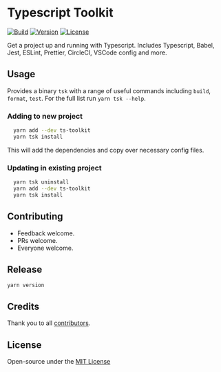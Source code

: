 # Typescript Toolkit

[![Build](https://circleci.com/gh/arlophoenix/ts-toolkit/tree/master.svg?style=svg)](https://circleci.com/gh/arlophoenix/ts-toolkit/tree/master) [![Version](https://img.shields.io/npm/v/ts-toolkit.svg?style=flat-square)](https://www.npmjs.com/package/ts-toolkit?activeTab=versions) [![License](https://img.shields.io/github/license/arlophoenix/ts-toolkit.svg?style=flat-square)](https://github.com/arlophoenix/ts-toolkit/blob/master/LICENSE)

Get a project up and running with Typescript. Includes Typescript, Babel, Jest, ESLint, Prettier, CircleCI, VSCode config and more.

## Usage

Provides a binary `tsk` with a range of useful commands including `build`, `format`, `test`. For the full list run `yarn tsk --help`.

### Adding to new project

```bash
  yarn add --dev ts-toolkit
  yarn tsk install
```

This will add the dependencies and copy over necessary config files.

### Updating in existing project

```bash
  yarn tsk uninstall
  yarn add --dev ts-toolkit
  yarn tsk install
```

## Contributing

- Feedback welcome.
- PRs welcome.
- Everyone welcome.

## Release

`yarn version`

## Credits

Thank you to all [contributors](https://github.com/arlophoenix/ts-toolkit/graphs/contributors).

## License

Open-source under the [MIT License](LICENSE.md)
